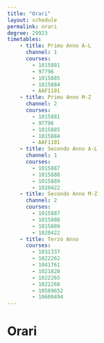 ```yaml
---
title: "Orari"
layout: schedule
permalink: orari
degree: 29923
timetables:
    - title: Primo Anno A-L 
      channel: 1
      courses: 
        - 1015881
        - 97796
        - 1015885
        - 1015884
        - AAF1101
    - title: Primo Anno M-Z
      channel: 2
      courses:
        - 1015881
        - 97796
        - 1015885
        - 1015884
        - AAF1101
    - title: Secondo Anno A-L 
      channel: 1
      courses: 
        - 1015887
        - 1015888
        - 1015889
        - 1020422
    - title: Secondo Anno M-Z
      channel: 2
      courses:
        - 1015887
        - 1015888
        - 1015889
        - 1020422
    - title: Terzo Anno
      courses:
        - 1031337
        - 1022262
        - 1041761
        - 1021828
        - 1022265
        - 1022268
        - 10589652
        - 10600494
---
```


# Orari

